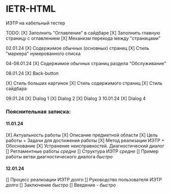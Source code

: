 # IETR-HTML

ИЭТР на кабельный тестер

TODO:
[X] Заполнить "Оглавление" в сайдбаре
[X] Заполнить главную страницу с оглавлением
[X] Механизм перехода между "страницами"

02.01.24
[X] Содержимое обычных (основных) страниц
[X] Стиль "маркера" нумерованного списка

04-08.01.24
[X] Содержимое обычных страниц раздела "Обслуживание"

08.01.24
[X] Back-button

[X] Стиль больших картинок
[X] Стиль содержимого страниц
[X] Стиль сайдбара

09.01.24
[X] Dialog 1
[X] Dialog 2
[X] Dialog 3
10.01.24
[X] Dialog 4

### Пояснительная записка:

#### 11.01.24

[X] Актуальность работы
[X] Описание предметной области
[X] Цель работы + Задачи для достижения работы
[X] Метод реализации ИЭТР + Обоснование
[X] Устранение неисправностей. Диагностический диалог
[] Регламентные работы _средне_
[] Структура ИЭТР _средне_
[] Пример работы ветви диагностического диалога _быстро_

#### 12.01.24

[] Процесс реализации ИЭТР _долго_
[] Руководство пользователя ИЭТР _долго_
[] Заключение _быстро_
[] Введение - _быстро_
